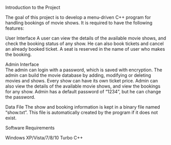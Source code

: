 Introduction to the Project 

The goal of this project is to develop a menu-driven C++ program for handling bookings of movie shows. It is required to have the following features:

User Interface
A user can view the details of the available movie shows, and check the booking status of any show. He can also book tickets and cancel an already booked ticket. A seat is reserved in the name of user who makes the booking. 

Admin Interface  
The admin can login with a password, which is saved with encryption. The admin can build the movie database by adding, modifying or deleting movies and shows. Every show can have its own ticket price. Admin can also view the details of the available movie shows, and view the bookings for any show. Admin has a default password of “1234”, but he can change the password.

Data File
The show and booking information is kept in a binary file named “show.txt”. This file is automatically created by the program if it does not exist.

Software Requirements

Windows XP/Vista/7/8/10 
Turbo C++

